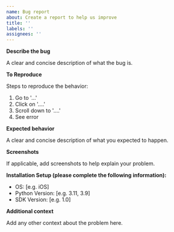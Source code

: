 ```yaml
---
name: Bug report
about: Create a report to help us improve
title: ''
labels: ''
assignees: ''
---
```


**Describe the bug**

A clear and concise description of what the bug is.

**To Reproduce**

Steps to reproduce the behavior:
1. Go to '...'
2. Click on '....'
3. Scroll down to '....'
4. See error

**Expected behavior**

A clear and concise description of what you expected to happen.

**Screenshots**

If applicable, add screenshots to help explain your problem.

**Installation Setup (please complete the following information):**

 - OS: [e.g. iOS]
 - Python Version: [e.g. 3.11, 3.9]
 - SDK Version: [e.g. 1.0]

**Additional context**

Add any other context about the problem here.
